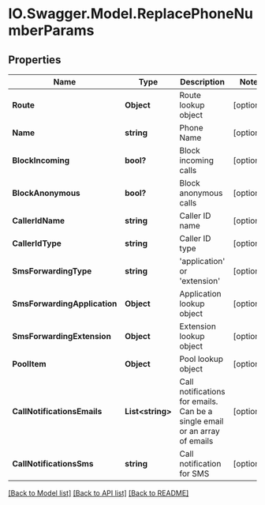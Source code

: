# IO.Swagger.Model.ReplacePhoneNumberParams
## Properties

Name | Type | Description | Notes
------------ | ------------- | ------------- | -------------
**Route** | **Object** | Route lookup object | [optional] 
**Name** | **string** | Phone Name | [optional] 
**BlockIncoming** | **bool?** | Block incoming calls | [optional] 
**BlockAnonymous** | **bool?** | Block anonymous calls | [optional] 
**CallerIdName** | **string** | Caller ID name | [optional] 
**CallerIdType** | **string** | Caller ID type | [optional] 
**SmsForwardingType** | **string** | &#39;application&#39; or &#39;extension&#39; | [optional] 
**SmsForwardingApplication** | **Object** | Application lookup object | [optional] 
**SmsForwardingExtension** | **Object** | Extension lookup object | [optional] 
**PoolItem** | **Object** | Pool lookup object | [optional] 
**CallNotificationsEmails** | **List&lt;string&gt;** | Call notifications for emails. Can be a single email or an array of emails | [optional] 
**CallNotificationsSms** | **string** | Call notification for SMS | [optional] 

[[Back to Model list]](../README.md#documentation-for-models) [[Back to API list]](../README.md#documentation-for-api-endpoints) [[Back to README]](../README.md)

